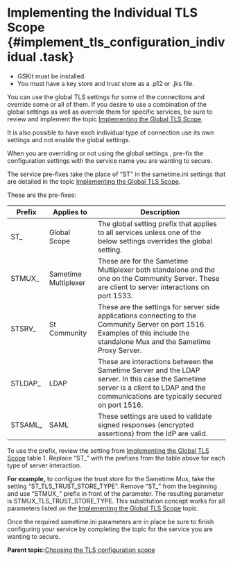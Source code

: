# Implementing the Individual TLS Scope {#implement_tls_configuration_individual .task}

-   GSKit must be installed.
-   You must have a key store and trust store as a .p12 or .jks file.

You can use the global TLS settings for some of the connections and override some or all of them. If you desire to use a combination of the global settings as well as override them for specific services, be sure to review and implement the topic [Implementing the Global TLS Scope](implement_tls_configuration.md).

It is also possible to have each individual type of connection use its own settings and not enable the global settings.

When you are overriding or not using the global settings , pre-fix the configuration settings with the service name you are wanting to secure.

The service pre-fixes take the place of “ST” in the sametime.ini settings that are detailed in the topic [Implementing the Global TLS Scope](implement_tls_configuration.md).

These are the pre-fixes:

|Prefix|Applies to|Description|
|------|----------|-----------|
|ST\_|Global Scope|The global setting prefix that applies to all services unless one of the below settings overrides the global setting.|
|STMUX\_|Sametime Multiplexer|These are for the Sametime Multiplexer both standalone and the one on the Community Server. These are client to server interactions on port 1533.|
|STSRV\_|St Community|These are the settings for server side applications connecting to the Community Server on port 1516. Examples of this include the standalone Mux and the Sametime Proxy Server.|
|STLDAP\_|LDAP|These are interactions between the Sametime Server and the LDAP server. In this case the Sametime server is a client to LDAP and the communications are typically secured on port 1516.|
|STSAML\_|SAML|These settings are used to validate signed responses \(encrypted assertions\) from the IdP are valid.|

To use the prefix, review the setting from [Implementing the Global TLS Scope](implement_tls_configuration.md) table 1. Replace “ST\_” with the prefixes from the table above for each type of server interaction.

**For example,** to configure the trust store for the Sametime Mux, take the setting “ST\_TLS\_TRUST\_STORE\_TYPE”. Remove “ST\_” from the beginning and use “STMUX\_” prefix in front of the parameter. The resulting parameter is STMUX\_TLS\_TRUST\_STORE\_TYPE. This substitution concept works for all parameters listed on the [Implementing the Global TLS Scope](implement_tls_configuration.md) topic.

Once the required sametime.ini parameters are in place be sure to finish configuring your service by completing the topic for the service you are wanting to secure.

**Parent topic:**[Choosing the TLS configuration scope](tls_configuration.md)

